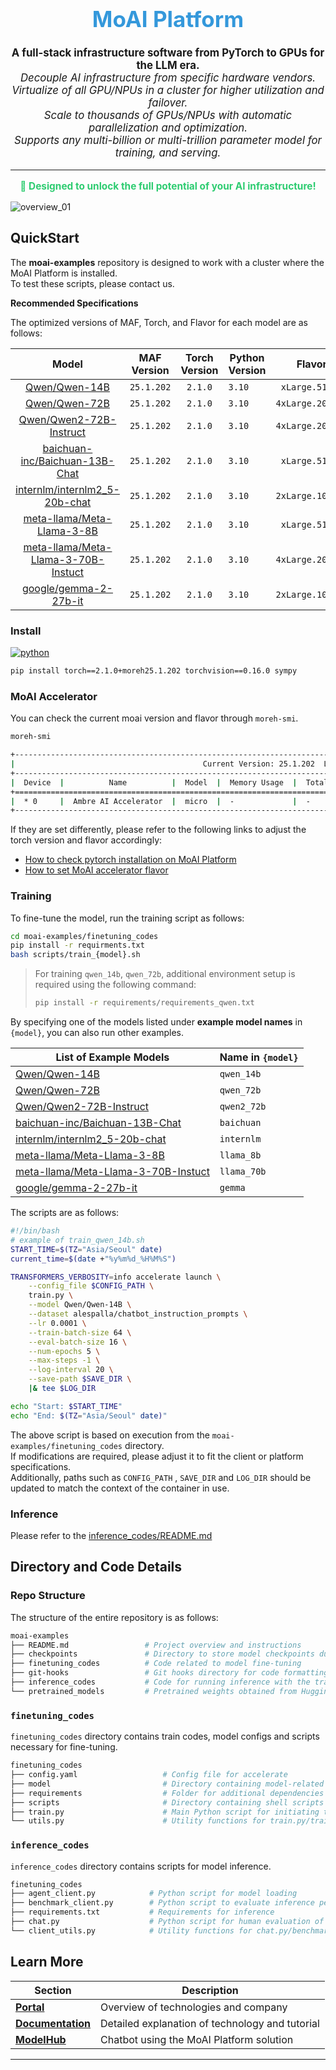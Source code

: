 <div align="center">
  <h1 style="font-size: 2.5em; color: #3498db;">MoAI Platform</h1>
</div>

<p align="center" style="font-size: 1.2em;">
  <strong>A full-stack infrastructure software from PyTorch to GPUs for the LLM era.</strong><br/>
  <em>Decouple AI infrastructure from specific hardware vendors.</em><br/>
  <em>Virtualize of all GPU/NPUs in a cluster for higher utilization and failover.</em><br/>
  <em>Scale to thousands of GPUs/NPUs with automatic parallelization and optimization.</em><br/>
  <em>Supports any multi-billion or multi-trillion parameter model for training, and serving.</em><br/>
</p>

<hr/>

<p align="center" style="font-size: 1.1em; color: #2ecc71;">
  <strong>🚀 Designed to unlock the full potential of your AI infrastructure!</strong>
</p>

![overview_01](https://github.com/user-attachments/assets/a1d7b9b5-83f6-4844-8f16-fb6a288f54b3)

## QuickStart

The **moai-examples** repository is designed to work with a cluster where the MoAI Platform is installed.  
To test these scripts, please contact us.

**Recommended Specifications**

The optimized versions of MAF, Torch, and Flavor for each model are as follows:

<div align="center">


|                            Model                             | MAF Version | Torch Version | Python Version |      Flavor      | Train Batch | Eval Batch |
| :----------------------------------------------------------: | :---------: | :-----------: | -------------- | :--------------: | :---------: | :--------: |
|    [Qwen/Qwen-14B](https://huggingface.co/Qwen/Qwen-14B)     | `25.1.202`  |    `2.1.0`    | `3.10`         |  `xLarge.512GB`  |     64      |     16     |
|    [Qwen/Qwen-72B](https://huggingface.co/Qwen/Qwen-72B)     | `25.1.202`  |    `2.1.0`    | `3.10`         | `4xLarge.2048GB` |     256     |     8      |
| [Qwen/Qwen2-72B-Instruct](https://huggingface.co/Qwen/Qwen2-72B-Instruct) | `25.1.202`  |    `2.1.0`    | `3.10`         | `4xLarge.2048GB` |     32      |     32     |
| [baichuan-inc/Baichuan-13B-Chat](https://huggingface.co/baichuan-inc/Baichuan-13B-Chat) | `25.1.202`  |    `2.1.0`    | `3.10`         |  `xLarge.512GB`  |     64      |     16     |
| [internlm/internlm2_5-20b-chat](https://huggingface.co/internlm/internlm2_5-20b-chat) | `25.1.202`  |    `2.1.0`    | `3.10`         | `2xLarge.1024GB` |     64      |     16     |
| [meta-llama/Meta-Llama-3-8B ](https://huggingface.co/meta-llama/Meta-Llama-3-8B) | `25.1.202`  |    `2.1.0`    | `3.10`         |  `xLarge.512GB`  |     64      |     32     |
| [meta-llama/Meta-Llama-3-70B-Instuct ](https://huggingface.co/meta-llama/Meta-Llama-3-70B-Instruct) | `25.1.202`  |    `2.1.0`    | `3.10`         | `4xLarge.2048GB` |     256     |     64     |
| [google/gemma-2-27b-it](https://huggingface.co/google/gemma-2-27b-it) | `25.1.202`  |    `2.1.0`    | `3.10`         | `2xLarge.1024GB` |     64      |     32     |

</div>

### Install

[![python](https://img.shields.io/badge/Python-3.10-3776AB.svg?style=flat&logo=python&logoColor=white)](https://www.python.org)

```bash
pip install torch==2.1.0+moreh25.1.202 torchvision==0.16.0 sympy
```

### MoAI Accelerator

You can check the current moai version and flavor through `moreh-smi`.
```bash
moreh-smi

+-----------------------------------------------------------------------------------------------+
|                                          Current Version: 25.1.202  Latest Version: 25.1.202  |
+-----------------------------------------------------------------------------------------------+
|  Device  |          Name          |  Model  |  Memory Usage  |  Total Memory  |  Utilization  |
+===============================================================================================+
|  * 0     |  Ambre AI Accelerator  |  micro  |  -             |  -             |  -            |
+-----------------------------------------------------------------------------------------------+
```
If they are set differently, please refer to the following links to adjust the torch version and flavor accordingly:
- [How to check pytorch installation on MoAI Platform](https://docs.moreh.io/tutorials/llama3_8b_tutorial/1_prepare_fine-tuning/#checking-pytorch-installation)
- [How to set MoAI accelerator flavor](https://docs.moreh.io/tutorials/llama3_8b_tutorial/1_prepare_fine-tuning/#checking-pytorch-installation)

### Training
To fine-tune the model, run the training script as follows:

```bash
cd moai-examples/finetuning_codes
pip install -r requirments.txt
bash scripts/train_{model}.sh
```
> For training `qwen_14b`, `qwen_72b`, additional environment setup is required using the following command:
> ```bash
> pip install -r requirements/requirements_qwen.txt
> ```


By specifying one of the models listed under **example model names** in `{model}`, you can also run other examples.  

<div align="center" style="margin-top: 1rem;">

|  **List of Example Models**                                                             |  Name in `{model}`|
|-----------------------------------------------------------------------------------------|---------------|
| [Qwen/Qwen-14B](https://huggingface.co/Qwen/Qwen-14B)                                   | `qwen_14b`    |
| [Qwen/Qwen-72B](https://huggingface.co/Qwen/Qwen-72B)                                   | `qwen_72b`    |
| [Qwen/Qwen2-72B-Instruct](https://huggingface.co/Qwen/Qwen2-72B-Instruct)               | `qwen2_72b`   |
| [baichuan-inc/Baichuan-13B-Chat](https://huggingface.co/baichuan-inc/Baichuan-13B-Chat) | `baichuan`    |
| [internlm/internlm2_5-20b-chat](https://huggingface.co/internlm/internlm2_5-20b-chat)   | `internlm`    |
| [meta-llama/Meta-Llama-3-8B ](https://huggingface.co/meta-llama/Meta-Llama-3-8B)        | `llama_8b`    |
| [meta-llama/Meta-Llama-3-70B-Instuct ](https://huggingface.co/meta-llama/Meta-Llama-3-70B-Instruct) | `llama_70b` |
| [google/gemma-2-27b-it](https://huggingface.co/google/gemma-2-27b-it)                   | `gemma`       |

</div>

The scripts are as follows:

```bash
#!/bin/bash
# example of train_qwen_14b.sh
START_TIME=$(TZ="Asia/Seoul" date)
current_time=$(date +"%y%m%d_%H%M%S")

TRANSFORMERS_VERBOSITY=info accelerate launch \
    --config_file $CONFIG_PATH \
    train.py \
    --model Qwen/Qwen-14B \
    --dataset alespalla/chatbot_instruction_prompts \
    --lr 0.0001 \
    --train-batch-size 64 \
    --eval-batch-size 16 \
    --num-epochs 5 \
    --max-steps -1 \
    --log-interval 20 \
    --save-path $SAVE_DIR \
    |& tee $LOG_DIR

echo "Start: $START_TIME"
echo "End: $(TZ="Asia/Seoul" date)"
```

The above script is based on execution from the `moai-examples/finetuning_codes` directory.  
If modifications are required, please adjust it to fit the client or platform specifications.   
Additionally, paths such as `CONFIG_PATH` , `SAVE_DIR` and `LOG_DIR` should be updated to match the context of the container in use.

### Inference


Please refer to the [inference_codes/README.md](inference_codes/README.md)



## **Directory and Code Details**

### Repo Structure

The structure of the entire repository is as follows:

```bash
moai-examples
├── README.md                 # Project overview and instructions
├── checkpoints               # Directory to store model checkpoints during finetuning
├── finetuning_codes          # Code related to model fine-tuning
├── git-hooks                 # Git hooks directory for code formatting and other pre/post-commit tasks
├── inference_codes           # Code for running inference with the trained model
└── pretrained_models         # Pretrained weights obtained from Huggingface
```



### `finetuning_codes`

 `finetuning_codes` directory contains train codes, model configs and scripts necessary for fine-tuning.

```bash
finetuning_codes
├── config.yaml                   # Config file for accelerate
├── model                         # Directory containing model-related files
├── requirements                  # Folder for additional dependencies or packages required for fine-tuning
├── scripts                       # Directory containing shell scripts for different fine-tuning setups
├── train.py                      # Main Python script for initiating the fine-tuning process
└── utils.py                      # Utility functions for train.py/train_internlm.py
```

### `inference_codes`

 `inference_codes` directory contains scripts for model inference. 

```bash
finetuning_codes
├── agent_client.py            # Python script for model loading
├── benchmark_client.py        # Python script to evaluate inference performance 
├── requirements.txt           # Requirements for inference 
├── chat.py                    # Python script for human evaluation of loaded model
└── client_utils.py            # Utility functions for chat.py/benchmark_client.py/agent_client.py
```




## Learn More

| **Section**       | **Description**                                 |
|-------------------|-------------------------------------------------|
| **[Portal](https://moreh.io/)**        | Overview of technologies and company            |
| **[Documentation](https://docs.moreh.io/)** | Detailed explanation of technology and tutorial |
| **[ModelHub](https://model-hub.moreh.io/)**     | Chatbot using the MoAI Platform solution        |


---
